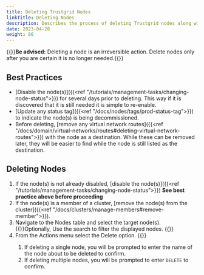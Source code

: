 ```yaml
---
title: Deleting Trustgrid Nodes
linkTitle: Deleting Nodes
description: Describes the process of deleting Trustgrid nodes along with best practices
date: 2023-04-28
weight: 80
--- 
```

{{<alert color="danger">}}**Be advised:** Deleting a node is an irreversible action. Delete nodes only after you are certain it is no longer needed.{{</alert>}}

## Best Practices
* [Disable the node(s)]({{<ref "/tutorials/management-tasks/changing-node-status">}}) for several days prior to deleting. This way if it is discovered that it is still needed it is simple to re-enable.
* [Update any status tag]({{<ref "/docs/nodes/tags/prod-status-tag">}}) to indicate the node(s) is being decommissioned.
* Before deleting, [remove any virtual network routes]({{<ref "/docs/domain/virtual-networks/routes#deleting-virtual-network-routes">}}) with the node as a destination. While these can be removed later, they will be easier to find while the node is still listed as the destination.

## Deleting Nodes

1. If the node(s) is not already disabled, [disable the node(s)]({{<ref "/tutorials/management-tasks/changing-node-status">}}) **See best practice above before proceeding**
1. If the node(s) is a member of a cluster, [remove the node(s) from the cluster]({{<ref "/docs/clusters/manage-members#remove-member">}}). 
1. Navigate to the Nodes table and select the target node(s). {{<alert color="info">}}Optionally, Use the search to filter the displayed nodes. {{</alert>}}
1. From the Actions menu select the Delete option. {{<tgimg src="delete-node-action.png" width="30%" caption="Delete node action">}}
   1. If deleting a single node, you will be prompted to enter the name of the node about to be deleted to confirm.
   1. If deleting multiple nodes, you will be prompted to enter `DELETE` to confirm.